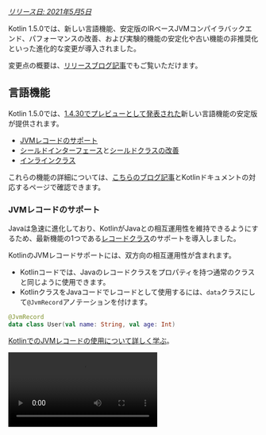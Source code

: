 [//]: # (title: Kotlin 1.5.0の新機能)

_[リリース日: 2021年5月5日](releases.md#release-details)_

Kotlin 1.5.0では、新しい言語機能、安定版のIRベースJVMコンパイラバックエンド、パフォーマンスの改善、および実験的機能の安定化や古い機能の非推奨化といった進化的な変更が導入されました。

変更点の概要は、[リリースブログ記事](https://blog.jetbrains.com/kotlin/2021/04/kotlin-1-5-0-released/)でもご覧いただけます。

## 言語機能

Kotlin 1.5.0では、[1.4.30でプレビューとして発表された](whatsnew1430.md#language-features)新しい言語機能の安定版が提供されます。
* [JVMレコードのサポート](#jvm-records-support)
* [シールドインターフェース](#sealed-interfaces)と[シールドクラスの改善](#package-wide-sealed-class-hierarchies)
* [インラインクラス](#inline-classes)

これらの機能の詳細については、[こちらのブログ記事](https://blog.jetbrains.com/kotlin/2021/02/new-language-features-preview-in-kotlin-1-4-30/)とKotlinドキュメントの対応するページで確認できます。

### JVMレコードのサポート

Javaは急速に進化しており、KotlinがJavaとの相互運用性を維持できるようにするため、最新機能の1つである[レコードクラス](https://openjdk.java.net/jeps/395)のサポートを導入しました。

KotlinのJVMレコードサポートには、双方向の相互運用性が含まれます。
* Kotlinコードでは、Javaのレコードクラスをプロパティを持つ通常のクラスと同じように使用できます。
* KotlinクラスをJavaコードでレコードとして使用するには、`data`クラスにして`@JvmRecord`アノテーションを付けます。

```kotlin
@JvmRecord
data class User(val name: String, val age: Int)
```

[KotlinでのJVMレコードの使用について詳しく学ぶ](jvm-records.md)。

<video src="https://www.youtube.com/v/iyEWXyuuseU" title="Support for JVM Records in Kotlin 1.5.0"/>

### シールドインターフェース

Kotlinのインターフェースは`sealed`修飾子を持つことができるようになりました。これはクラスと同様にインターフェースに作用し、シールドインターフェースのすべての実装がコンパイル時に既知になります。

```kotlin
sealed interface Polygon
```

その事実を利用して、例えば網羅的な`when`式を書くことができます。

```kotlin
fun draw(polygon: Polygon) = when (polygon) {
   is Rectangle -> // ...
   is Triangle -> // ...
   // else is not needed - all possible implementations are covered
}

```

さらに、シールドインターフェースは、1つのクラスが複数のシールドインターフェースを直接継承できるため、より柔軟な制限されたクラス階層を可能にします。

```kotlin
class FilledRectangle: Polygon, Fillable
```

[シールドインターフェースについて詳しく学ぶ](sealed-classes.md)。

<video src="https://www.youtube.com/v/d_Mor21W_60" title="Sealed Interfaces and Sealed Classes Improvements"/>

### パッケージ全体にわたるシールドクラス階層

シールドクラスは、同じコンパイル単位および同じパッケージ内のすべてのファイルにサブクラスを持つことができるようになりました。以前は、すべてのサブクラスは同じファイル内に存在する必要がありました。

直接のサブクラスは、トップレベルであるか、任意の数の名前付きクラス、名前付きインターフェース、または名前付きオブジェクト内にネストされていても構いません。

シールドクラスのサブクラスは、適切に修飾された名前を持つ必要があります。ローカルオブジェクトや匿名オブジェクトにはできません。

[シールドクラス階層について詳しく学ぶ](sealed-classes.md#inheritance)。

### インラインクラス

インラインクラスは、値のみを保持する[値ベース](https://github.com/Kotlin/KEEP/blob/master/notes/value-classes.md)クラスのサブセットです。これらは、メモリ割り当てによる追加のオーバーヘッドなしに、特定の型の値のラッパーとして使用できます。

インラインクラスは、クラス名の前に`value`修飾子を付けて宣言できます。

```kotlin
value class Password(val s: String)
```

JVMバックエンドでは、特別な`@JvmInline`アノテーションも必要です。

```kotlin
@JvmInline
value class Password(val s: String)
```

現在、`inline`修飾子は警告とともに非推奨となっています。

[インラインクラスについて詳しく学ぶ](inline-classes.md)。

<video src="https://www.youtube.com/v/LpqvtgibbsQ" title="From Inline to Value Classes"/>

## Kotlin/JVM

Kotlin/JVMには、内部およびユーザー向けの改善が多数加えられました。特に注目すべき点を以下に示します。

* [安定版JVM IRバックエンド](#stable-jvm-ir-backend)
* [新しいデフォルトのJVMターゲット: 1.8](#new-default-jvm-target-1-8)
* [invokedynamic経由のSAMアダプター](#sam-adapters-via-invokedynamic)
* [invokedynamic経由のラムダ](#lambdas-via-invokedynamic)
* [@JvmDefault と古い Xjvm-default モードの非推奨化](#deprecation-of-jvmdefault-and-old-xjvm-default-modes)
* [nullabilityアノテーションの処理の改善](#improvements-to-handling-nullability-annotations)

### 安定版JVM IRバックエンド

Kotlin/JVMコンパイラの[IRベースバックエンド](whatsnew14.md#new-jvm-ir-backend)が、[Stable](components-stability.md)となり、デフォルトで有効になりました。

[Kotlin 1.4.0](whatsnew14.md)以降、IRベースのバックエンドの初期バージョンがプレビューとして利用可能でしたが、言語バージョン`1.5`ではデフォルトになりました。古いバックエンドは、以前の言語バージョンでは引き続きデフォルトで使用されます。

IRバックエンドの利点とその将来の開発についての詳細は、[こちらのブログ記事](https://blog.jetbrains.com/kotlin/2021/02/the-jvm-backend-is-in-beta-let-s-make-it-stable-together/)で確認できます。

Kotlin 1.5.0で古いバックエンドを使用する必要がある場合は、プロジェクトの設定ファイルに以下の行を追加できます。

* Gradleの場合:

 <tabs group="build-script">
 <tab title="Kotlin" group-key="kotlin">

 ```kotlin
 tasks.withType<org.jetbrains.kotlin.gradle.dsl.KotlinJvmCompile> {
   kotlinOptions.useOldBackend = true
 }
 ```

 </tab>
 <tab title="Groovy" group-key="groovy">

 ```groovy
 tasks.withType(org.jetbrains.kotlin.gradle.dsl.KotlinJvmCompile) {
  kotlinOptions.useOldBackend = true
 }
 ```

 </tab>
 </tabs>

* Mavenの場合:

 ```xml
 <configuration>
     <args>
         <arg>-Xuse-old-backend</arg>
     </args>
 </configuration>
 ```

### 新しいデフォルトのJVMターゲット: 1.8

Kotlin/JVMコンパイルのデフォルトターゲットバージョンが`1.8`になりました。`1.6`ターゲットは非推奨です。

JVM 1.6用のビルドが必要な場合でも、このターゲットに切り替えることができます。方法はこちらです。

* [in Gradle](gradle-compiler-options.md#attributes-specific-to-jvm)
* [in Maven](maven.md#attributes-specific-to-jvm)
* [in the command-line compiler](compiler-reference.md#jvm-target-version)

### invokedynamic経由のSAMアダプター

Kotlin 1.5.0では、SAM (Single Abstract Method) 変換のコンパイルに動的呼び出し (`invokedynamic`) を使用するようになりました。
* SAM型が[Javaインターフェース](java-interop.md#sam-conversions)である場合、任意の式に対して
* SAM型が[Kotlin関数型インターフェース](fun-interfaces.md#sam-conversions)である場合、ラムダに対して

新しい実装では[`LambdaMetafactory.metafactory()`](https://docs.oracle.com/javase/8/docs/api/java/lang/invoke/LambdaMetafactory.html#metafactory-java.lang.invoke.MethodHandles.Lookup-java.lang.String-java.lang.invoke.MethodType-java.lang.invoke.MethodType-java.lang.invoke.MethodHandle-java.lang.invoke.MethodType-)を使用し、コンパイル中に補助的なラッパークラスが生成されなくなりました。これにより、アプリケーションのJARサイズが減少し、JVMの起動パフォーマンスが向上します。

匿名クラス生成に基づく古い実装方式に戻すには、コンパイラオプション`-Xsam-conversions=class`を追加します。

[Gradle](gradle-compiler-options.md)、[Maven](maven.md#specify-compiler-options)、および[コマンドラインコンパイラ](compiler-reference.md#compiler-options)でコンパイラオプションを追加する方法を学びます。

### invokedynamic経由のラムダ

> invokedynamicへのプレーンなKotlinラムダのコンパイルは[実験的](components-stability.md)です。これはいつでも廃止または変更される可能性があります。オプトインが必要であり（詳細は下記参照）、評価目的でのみ使用してください。これに関するフィードバックを[YouTrack](https://youtrack.jetbrains.com/issue/KT-45375)でお寄せいただければ幸いです。
>
{style="warning"}

Kotlin 1.5.0では、プレーンなKotlinラムダ（関数型インターフェースのインスタンスに変換されないもの）を動的呼び出し (`invokedynamic`) にコンパイルする実験的なサポートを導入しています。この実装は、[`LambdaMetafactory.metafactory()`](https://docs.oracle.com/javase/8/docs/api/java/lang/invoke/LambdaMetafactory.html#metafactory-java.lang.invoke.MethodHandles.Lookup-java.lang.String-java.lang.invoke.MethodType-java.lang.invoke.MethodType-java.lang.invoke.MethodHandle-java.lang.invoke.MethodType-)を使用することで、必要なクラスを実行時に効果的に生成し、より軽量なバイナリを生成します。現在、通常のラムダコンパイルと比較して3つの制限があります。

* invokedynamicにコンパイルされたラムダはシリアライズできません。
* そのようなラムダで`toString()`を呼び出すと、可読性の低い文字列表現が生成されます。
* 実験的な[`reflect`](https://kotlinlang.org/api/latest/jvm/stdlib/kotlin.reflect.jvm/reflect.html) APIは、`LambdaMetafactory`で作成されたラムダをサポートしません。

この機能を試すには、`-Xlambdas=indy`コンパイラオプションを追加してください。この[YouTrackチケット](https://youtrack.jetbrains.com/issue/KT-45375)を使用してフィードバックを共有していただけると幸いです。

[Gradle](gradle-compiler-options.md)、[Maven](maven.md#specify-compiler-options)、および[コマンドラインコンパイラ](compiler-reference.md#compiler-options)でコンパイラオプションを追加する方法を学びます。

### @JvmDefault と古い Xjvm-default モードの非推奨化

Kotlin 1.4.0より前は、`-Xjvm-default=enable`および`-Xjvm-default=compatibility`モードとともに`@JvmDefault`アノテーションがありました。これらは、Kotlinインターフェース内の特定の非抽象メンバーに対してJVMデフォルトメソッドを作成するために使用されました。

Kotlin 1.4.0では、プロジェクト全体に対してデフォルトメソッドの生成をオンにする[新しい`Xjvm-default`モードを導入しました](https://blog.jetbrains.com/kotlin/2020/07/kotlin-1-4-m3-generating-default-methods-in-interfaces/)。

Kotlin 1.5.0では、`@JvmDefault`と古いXjvm-defaultモード (`-Xjvm-default=enable`および`-Xjvm-default=compatibility`) を非推奨化しています。

[Java相互運用におけるデフォルトメソッドについて詳しく学ぶ](java-to-kotlin-interop.md#default-methods-in-interfaces)。

### nullabilityアノテーションの処理の改善

Kotlinは、[nullabilityアノテーション](java-interop.md#nullability-annotations)を使用してJavaからの型nullability情報を処理することをサポートしています。Kotlin 1.5.0では、この機能に関していくつかの改善が導入されました。

* 依存関係として使用されるコンパイル済みJavaライブラリの型引数にあるnullabilityアノテーションを読み取ります。
* `TYPE_USE`ターゲットを持つnullabilityアノテーションをサポートします。
  * 配列
  * 可変引数
  * フィールド
  * 型パラメータとその境界
  * 基底クラスとインターフェースの型引数
* nullabilityアノテーションが型に適用可能な複数のターゲットを持ち、そのうちの1つが`TYPE_USE`である場合、`TYPE_USE`が優先されます。例えば、`@Nullable`が`TYPE_USE`と`METHOD`の両方をターゲットとしてサポートしている場合、メソッドシグネチャ`@Nullable String[] f()`は`fun f(): Array<String?>!`になります。

これらの新しくサポートされたケースでは、KotlinからJavaを呼び出す際に誤った型nullabilityを使用すると警告が生成されます。これらのケース（エラーレポートを含む）で厳密モードを有効にするには、`-Xtype-enhancement-improvements-strict-mode`コンパイラオプションを使用します。

[null安全性とプラットフォーム型について詳しく学ぶ](java-interop.md#null-safety-and-platform-types)。

## Kotlin/Native

Kotlin/Nativeは、より高性能で安定したものになりました。主な変更点は以下のとおりです。
* [パフォーマンスの改善](#performance-improvements)
* [メモリリークチェッカーの無効化](#deactivation-of-the-memory-leak-checker)

### パフォーマンスの改善

1.5.0では、Kotlin/Nativeはコンパイルと実行の両方を高速化する一連のパフォーマンス改善を受けています。

[コンパイラキャッシュ](https://blog.jetbrains.com/kotlin/2020/03/kotlin-1-3-70-released/#kotlin-native)が、`linuxX64` (Linuxホストのみ) および`iosArm64`ターゲットのデバッグモードでサポートされるようになりました。コンパイラキャッシュを有効にすると、最初のコンパイルを除いて、ほとんどのデバッグコンパイルがはるかに高速に完了します。測定では、テストプロジェクトで約200%の速度向上が示されました。

新しいターゲットでコンパイラキャッシュを使用するには、プロジェクトの`gradle.properties`に以下の行を追加してオプトインしてください。
* `linuxX64`の場合: `kotlin.native.cacheKind.linuxX64=static`
* `iosArm64`の場合: `kotlin.native.cacheKind.iosArm64=static`

コンパイラキャッシュを有効にした後に問題が発生した場合は、イシュートラッカー[YouTrack](https://kotl.in/issue)までご報告ください。

その他の改善により、Kotlin/Nativeコードの実行が高速化されます。
* 自明なプロパティアクセサーはインライン化されます。
* 文字列リテラルの`trimIndent()`はコンパイル中に評価されます。

### メモリリークチェッカーの無効化

組み込みのKotlin/Nativeメモリリークチェッカーがデフォルトで無効になりました。

これは元々内部使用向けに設計されており、限られた数のケースでのみリークを検出でき、すべてを検出できるわけではありません。さらに、後にアプリケーションのクラッシュを引き起こす可能性のある問題があることが判明しました。そのため、メモリリークチェッカーをオフにすることにしました。

メモリリークチェッカーは、例えばユニットテストなど、特定のケースでは依然として役立ちます。これらのケースでは、以下のコード行を追加することで有効にできます。

```kotlin
Platform.isMemoryLeakCheckerActive = true
```

アプリケーションの実行時にチェッカーを有効にすることは推奨されません。

## Kotlin/JS

Kotlin/JSは1.5.0で進化的な変更を受けています。私たちは[JS IRコンパイラバックエンド](js-ir-compiler.md)の安定化に向けて作業を続けており、その他の更新も提供しています。

* [webpack 5へのアップグレード](#upgrade-to-webpack-5)
* [IRコンパイラ用のフレームワークとライブラリ](#frameworks-and-libraries-for-the-ir-compiler)

### webpack 5へのアップグレード

Kotlin/JS Gradleプラグインは、webpack 4の代わりにwebpack 5をブラウザターゲットに使用するようになりました。これは互換性のない変更をもたらすwebpackのメジャーアップグレードです。カスタムwebpack設定を使用している場合は、必ず[webpack 5リリースノート](https://webpack.js.org/blog/2020-10-10-webpack-5-release/)を確認してください。

[webpackを使用したKotlin/JSプロジェクトのバンドルについて詳しく学ぶ](js-project-setup.md#webpack-bundling)。

### IRコンパイラ用のフレームワークとライブラリ

> Kotlin/JS IRコンパイラは現在[アルファ版](components-stability.md)です。将来的に互換性のない変更があり、手動での移行が必要になる可能性があります。これに関するフィードバックを[YouTrack](https://youtrack.jetbrains.com/issues/KT)でお寄せいただければ幸いです。
>
{style="warning"}

Kotlin/JSコンパイラ用のIRベースのバックエンドの開発と並行して、ライブラリの作者がプロジェクトを`both`モードでビルドすることを奨励し、支援しています。これにより、両方のKotlin/JSコンパイラ用のアーティファクトを生成できるようになり、新しいコンパイラのエコシステムが成長します。

多くの有名なフレームワークやライブラリは、すでにIRバックエンドで利用可能です。例: [KVision](https://kvision.io/)、[fritz2](https://www.fritz2.dev/)、[doodle](https://github.com/nacular/doodle)など。プロジェクトでこれらを使用している場合、すでにIRバックエンドでビルドしてその利点を確認できます。

独自のライブラリを作成している場合は、[「両方」モードでコンパイルしてください](js-ir-compiler.md#authoring-libraries-for-the-ir-compiler-with-backwards-compatibility)。そうすることで、クライアントも新しいコンパイラでそれを使用できるようになります。

## Kotlin Multiplatform

Kotlin 1.5.0では、[各プラットフォームのテスト依存関係の選択が簡素化され](#simplified-test-dependencies-usage-in-multiplatform-projects)、Gradleプラグインによって自動的に行われるようになりました。

[文字カテゴリを取得するための新しいAPIがマルチプラットフォームプロジェクトで利用可能になりました](#new-api-for-getting-a-char-category-now-available-in-multiplatform-code)。

## 標準ライブラリ

標準ライブラリには、実験的機能の安定化から新機能の追加まで、さまざまな変更と改善が加えられました。

* [安定版の符号なし整数型](#stable-unsigned-integer-types)
* [テキストの大文字/小文字変換のための安定版ロケール非依存API](#stable-locale-agnostic-api-for-upper-lowercasing-text)
* [安定版の文字から整数への変換API](#stable-char-to-integer-conversion-api)
* [安定版Path API](#stable-path-api)
* [切り捨て除算とmod演算子](#floored-division-and-the-mod-operator)
* [Duration APIの変更点](#duration-api-changes)
* [文字カテゴリを取得するための新しいAPIがマルチプラットフォームコードで利用可能に](#new-api-for-getting-a-char-category-now-available-in-multiplatform-code)
* [新しいコレクション関数 firstNotNullOf()](#new-collections-function-firstnotnullof)
* [String?.toBoolean()の厳密版](#strict-version-of-string-toboolean)

標準ライブラリの変更点については、[こちらのブログ記事](https://blog.jetbrains.com/kotlin/2021/04/kotlin-1-5-0-rc-released/)で詳しく学ぶことができます。

<video src="https://www.youtube.com/v/MyTkiT2I6-8" title="New Standard Library Features"/>

### 安定版の符号なし整数型

符号なし整数型`UInt`、`ULong`、`UByte`、`UShort`は[Stable](components-stability.md)になりました。これらの型に対する操作、範囲、進行も同様です。符号なし配列とその操作はベータ版のままです。

[符号なし整数型について詳しく学ぶ](unsigned-integer-types.md)。

### テキストの大文字/小文字変換のための安定版ロケール非依存API

このリリースでは、テキストの大文字/小文字変換のための新しいロケール非依存APIが提供されます。これは、ロケールに依存する`toLowerCase()`、`toUpperCase()`、`capitalize()`、および`decapitalize()`API関数の代替を提供します。新しいAPIは、異なるロケール設定によるエラーを回避するのに役立ちます。

Kotlin 1.5.0では、以下の完全に[Stable](components-stability.md)な代替機能が提供されます。

* `String`関数について:

  |**以前のバージョン**|**1.5.0の代替**|
  | --- | --- |
  |`String.toUpperCase()`|`String.uppercase()`|
  |`String.toLowerCase()`|`String.lowercase()`|
  |`String.capitalize()`|`String.replaceFirstChar { it.uppercase() }`|
  |`String.decapitalize()`|`String.replaceFirstChar { it.lowercase() }`|

* `Char`関数について:

  |**以前のバージョン**|**1.5.0の代替**|
  | --- | --- |
  |`Char.toUpperCase()`|`Char.uppercaseChar(): Char`<br/>`Char.uppercase(): String`|
  |`Char.toLowerCase()`|`Char.lowercaseChar(): Char`<br/>`Char.lowercase(): String`|
  |`Char.toTitleCase()`|`Char.titlecaseChar(): Char`<br/>`Char.titlecase(): String`|

> Kotlin/JVMには、明示的な`Locale`パラメータを持つオーバーロードされた`uppercase()`、`lowercase()`、`titlecase()`関数もあります。
>
{style="note"}

古いAPI関数は非推奨としてマークされており、将来のリリースで削除されます。

テキスト処理関数の変更点の全リストは、[KEEP](https://github.com/Kotlin/KEEP/blob/master/proposals/stdlib/locale-agnostic-case-conversions.md)を参照してください。

### 安定版の文字から整数への変換API

Kotlin 1.5.0以降、新しい文字からコードへの変換関数と文字から数字への変換関数が[Stable](components-stability.md)になりました。これらの関数は、類似の文字列からIntへの変換と混同されがちだった現在のAPI関数を置き換えます。

新しいAPIは、この命名の混乱を解消し、コードの振る舞いをより透過的で曖昧さのないものにします。

このリリースでは、明確に名前が付けられた以下の関数のセットに分けられた`Char`変換が導入されます。

* `Char`の整数コードを取得し、与えられたコードから`Char`を構築する関数:

 ```kotlin
 fun Char(code: Int): Char
 fun Char(code: UShort): Char
 val Char.code: Int
 ```

* `Char`が表す数字の数値に変換する関数:

 ```kotlin
 fun Char.digitToInt(radix: Int): Int
 fun Char.digitToIntOrNull(radix: Int): Int?
 ```

* `Int`の拡張関数で、表す非負の単一の数字を対応する`Char`表現に変換します。

 ```kotlin
 fun Int.digitToChar(radix: Int): Char
 ```

古い変換API、`Number.toChar()`とその実装（`Int.toChar()`を除くすべて）、および`Char.toInt()`のような数値型への変換のための`Char`拡張は、現在非推奨となっています。

[KEEPでの文字から整数への変換APIについて詳しく学ぶ](https://github.com/Kotlin/KEEP/blob/master/proposals/stdlib/char-int-conversions.md)。

### 安定版Path API

[`java.nio.file.Path`の拡張機能を持つ実験的なPath API](https://kotlinlang.org/api/latest/jvm/stdlib/kotlin.io.path/java.nio.file.-path/)が、[Stable](components-stability.md)になりました。

```kotlin
// construct path with the div (/) operator
val baseDir = Path("/base")
val subDir = baseDir / "subdirectory"

// list files in a directory
val kotlinFiles: List<Path> = Path("/home/user").listDirectoryEntries("*.kt")
```

[Path APIについて詳しく学ぶ](whatsnew1420.md#extensions-for-java-nio-file-path)。

### 切り捨て除算とmod演算子

標準ライブラリにモジュロ算術のための新しい操作が追加されました。
* `floorDiv()`は、[切り捨て除算](https://en.wikipedia.org/wiki/Floor_and_ceiling_functions)の結果を返します。これは整数型で利用可能です。
* `mod()`は、切り捨て除算の剰余（_モジュラス_）を返します。これはすべての数値型で利用可能です。

これらの操作は既存の[整数除算](numbers.md#operations-on-numbers)および[rem()](https://kotlinlang.org/api/latest/jvm/stdlib/kotlin/-int/rem.html)関数（または`%`演算子）とよく似ていますが、負の数に対しては動作が異なります。
* `a.floorDiv(b)`は通常の`/`とは異なり、`floorDiv`は結果を切り下げ（より小さい整数方向へ）、`/`は結果を0に近い整数に切り詰めます。
* `a.mod(b)`は`a`と`a.floorDiv(b) * b`の差です。これはゼロであるか、`b`と同じ符号を持ちますが、`a % b`は異なる符号を持つことがあります。

```kotlin
fun main() {
//sampleStart
    println("Floored division -5/3: ${(-5).floorDiv(3)}")
    println( "Modulus: ${(-5).mod(3)}")
    
    println("Truncated division -5/3: ${-5 / 3}")
    println( "Remainder: ${-5 % 3}")
//sampleEnd    
}
```
{kotlin-runnable="true" kotlin-min-compiler-version="1.5"}

### Duration APIの変更点

> Duration APIは[実験的](components-stability.md)です。これはいつでも廃止または変更される可能性があります。評価目的でのみ使用してください。これに関するフィードバックを[YouTrack](https://youtrack.jetbrains.com/issues/KT)でお寄せいただければ幸いです。
>
{style="warning"}

異なる時間単位での期間量を表現するための実験的な[Duration](https://kotlinlang.org/api/latest/jvm/stdlib/kotlin.time/-duration/)クラスがあります。1.5.0では、Duration APIに以下の変更が加えられました。

* 内部値表現が`Double`の代わりに`Long`を使用するようになり、より高い精度を提供します。
* 特定の時間単位への`Long`での変換のための新しいAPIがあります。これは、`Double`値で動作し、現在非推奨となっている古いAPIを置き換えるものです。例えば、[`Duration.inWholeMinutes`](https://kotlinlang.org/api/latest/jvm/stdlib/kotlin.time/-duration/in-whole-minutes.html)は期間の値を`Long`として表現したものを返し、`Duration.inMinutes`を置き換えます。
* 数値から`Duration`を構築するための新しいコンパニオン関数があります。例えば、[`Duration.seconds(Int)`](https://kotlinlang.org/api/latest/jvm/stdlib/kotlin.time/-duration/seconds.html)は整数の秒数を表す`Duration`オブジェクトを作成します。`Int.seconds`のような古い拡張プロパティは現在非推奨となっています。

```kotlin
import kotlin.time.Duration
import kotlin.time.ExperimentalTime

@ExperimentalTime
fun main() {
//sampleStart
    val duration = Duration.milliseconds(120000)
    println("There are ${duration.inWholeSeconds} seconds in ${duration.inWholeMinutes} minutes")
//sampleEnd
}
```
{validate="false"}

### 文字カテゴリを取得するための新しいAPIがマルチプラットフォームコードで利用可能に

Kotlin 1.5.0では、マルチプラットフォームプロジェクトでUnicodeに従った文字のカテゴリを取得するための新しいAPIが導入されました。いくつかの関数が、すべてのプラットフォームおよび共通コードで利用可能になりました。

文字が文字または数字であるかどうかをチェックする関数:
* [`Char.isDigit()`](https://kotlinlang.org/api/latest/jvm/stdlib/kotlin.text/is-digit.html)
* [`Char.isLetter()`](https://kotlinlang.org/api/latest/jvm/stdlib/kotlin.text/is-letter.html)
* [`Char.isLetterOrDigit()`](https://kotlinlang.org/api/latest/jvm/stdlib/kotlin.text/is-letter-or-digit.html)

```kotlin
fun main() {
//sampleStart
    val chars = listOf('a', '1', '+')
    val (letterOrDigitList, notLetterOrDigitList) = chars.partition { it.isLetterOrDigit() }
    println(letterOrDigitList) // [a, 1]
    println(notLetterOrDigitList) // [+]
//sampleEnd    
}
```
{kotlin-runnable="true" kotlin-min-compiler-version="1.5"}

文字のケース（大文字/小文字/タイトルケース）をチェックする関数:
* [`Char.isLowerCase()`](https://kotlinlang.org/api/latest/jvm/stdlib/kotlin.text/is-lower-case.html)
* [`Char.isUpperCase()`](https://kotlinlang.org/api/latest/jvm/stdlib/kotlin.text/is-upper-case.html)
* [`Char.isTitleCase()`](https://kotlinlang.org/api/latest/jvm/stdlib/kotlin.text/is-title-case.html)

```kotlin
fun main() {
//sampleStart
    val chars = listOf('ǅ', 'ǈ', 'ǋ', 'ǲ', '1', 'A', 'a', '+')
    val (titleCases, notTitleCases) = chars.partition { it.isTitleCase() }
    println(titleCases) // [ǅ, ǈ, ǋ, ǲ]
    println(notTitleCases) // [1, A, a, +]
//sampleEnd    
}
```
{kotlin-runnable="true" kotlin-min-compiler-version="1.5"}

その他の関数:
* [`Char.isDefined()`](https://kotlinlang.org/api/latest/jvm/stdlib/kotlin.text/is-defined.html)
* [`Char.isISOControl()`](https://kotlinlang.org/api/latest/jvm/stdlib/kotlin.text/is-i-s-o-control.html)

Unicodeに従った文字の一般カテゴリを示すプロパティ[`Char.category`](https://kotlinlang.org/api/latest/jvm/stdlib/kotlin.text/category.html)とその戻り値型であるenumクラス[`CharCategory`](https://kotlinlang.org/api/latest/jvm/stdlib/kotlin.text/-char-category/)も、マルチプラットフォームプロジェクトで利用可能になりました。

[文字について詳しく学ぶ](characters.md)。

### 新しいコレクション関数 firstNotNullOf()

新しい[`firstNotNullOf()`](https://kotlinlang.org/api/latest/jvm/stdlib/kotlin.collections/first-not-null-of.html)および[`firstNotNullOfOrNull()`](https://kotlinlang.org/api/latest/jvm/stdlib/kotlin.collections/first-not-null-of-or-null.html)関数は、[`mapNotNull()`](https://kotlinlang.org/api/latest/jvm/stdlib/kotlin.collections/map-not-null.html)と[`first()`](https://kotlinlang.org/api/latest/jvm/stdlib/kotlin.collections/first.html)または[`firstOrNull()`](https://kotlinlang.org/api/latest/jvm/stdlib/kotlin.collections/first-or-null.html)を組み合わせたものです。これらはカスタムセレクター関数で元のコレクションをマッピングし、最初の非null値を返します。そのような値がない場合、`firstNotNullOf()`は例外をスローし、`firstNotNullOfOrNull()`はnullを返します。

```kotlin
fun main() {
//sampleStart
    val data = listOf("Kotlin", "1.5")
    println(data.firstNotNullOf(String::toDoubleOrNull))
    println(data.firstNotNullOfOrNull(String::toIntOrNull))
//sampleEnd
}
```
{kotlin-runnable="true" kotlin-min-compiler-version="1.5"}

### String?.toBoolean()の厳密版

既存の[String?.toBoolean()](https://kotlinlang.org/api/latest/jvm/stdlib/kotlin.text/to-boolean.html)のケースセンシティブな厳密版を導入する2つの新しい関数が追加されました。
* [`String.toBooleanStrict()`](https://kotlinlang.org/api/latest/jvm/stdlib/kotlin.text/to-boolean-strict.html)は、リテラル`true`と`false`以外のすべての入力に対して例外をスローします。
* [`String.toBooleanStrictOrNull()`](https://kotlinlang.org/api/latest/jvm/stdlib/kotlin.text/to-boolean-strict-or-null.html)は、リテラル`true`と`false`以外のすべての入力に対してnullを返します。

```kotlin
fun main() {
//sampleStart
    println("true".toBooleanStrict())
    println("1".toBooleanStrictOrNull())
    // println("1".toBooleanStrict()) // Exception
//sampleEnd    
}
```
{kotlin-runnable="true" kotlin-min-compiler-version="1.5"}

## kotlin-test ライブラリ
[kotlin-test](https://kotlinlang.org/api/latest/kotlin.test/)ライブラリにはいくつかの新機能が導入されました。
* [マルチプラットフォームプロジェクトにおけるテスト依存関係の使用の簡素化](#simplified-test-dependencies-usage-in-multiplatform-projects)
* [Kotlin/JVMソースセットのテストフレームワークの自動選択](#automatic-selection-of-a-testing-framework-for-kotlin-jvm-source-sets)
* [アサーション関数の更新](#assertion-function-updates)

### マルチプラットフォームプロジェクトにおけるテスト依存関係の使用の簡素化

これで、`commonTest`ソースセットにテストのための依存関係を追加するために`kotlin-test`依存関係を使用でき、Gradleプラグインは各テストソースセットに対応するプラットフォーム依存関係を推測します。
* JVMソースセット用の`kotlin-test-junit`。詳細は[Kotlin/JVMソースセットのテストフレームワークの自動選択](#automatic-selection-of-a-testing-framework-for-kotlin-jvm-source-sets)を参照してください。
* Kotlin/JSソースセット用の`kotlin-test-js`
* 共通ソースセット用の`kotlin-test-common`と`kotlin-test-annotations-common`
* Kotlin/Nativeソースセット用の追加アーティファクトなし

さらに、`kotlin-test`依存関係は、共有またはプラットフォーム固有の任意のソースセットで使用できます。

明示的な依存関係を持つ既存のkotlin-test設定は、GradleとMavenの両方で引き続き機能します。

[テストライブラリの依存関係の設定](gradle-configure-project.md#set-dependencies-on-test-libraries)について詳しく学びます。

### Kotlin/JVMソースセットのテストフレームワークの自動選択

Gradleプラグインがテストフレームワークへの依存関係を自動的に選択し、追加するようになりました。必要なのは、`commonTest`ソースセットに`kotlin-test`依存関係を追加することだけです。

GradleはデフォルトでJUnit 4を使用します。したがって、`kotlin("test")`依存関係はJUnit 4のバリアント、つまり`kotlin-test-junit`に解決されます。

<tabs group="build-script">
<tab title="Kotlin" group-key="kotlin">

```kotlin
kotlin {
    sourceSets {
        val commonTest by getting {
            dependencies {
                implementation(kotlin("test")) // This brings the dependency
                                               // on JUnit 4 transitively
            }
        }
    }
}
```

</tab>
<tab title="Groovy" group-key="groovy">

```groovy
kotlin {
    sourceSets {
        commonTest {
            dependencies {
                implementation kotlin("test") // This brings the dependency 
                                              // on JUnit 4 transitively
            }
        }
    }
}
```

</tab>
</tabs>

テストタスク内で[`useJUnitPlatform()`](https://docs.gradle.org/current/javadoc/org/gradle/api/tasks/testing/Test.html#useJUnitPlatform)または[`useTestNG()`](https://docs.gradle.org/current/javadoc/org/gradle/api/tasks/testing/Test.html#useTestNG)を呼び出すことで、JUnit 5またはTestNGを選択できます。

```groovy
tasks {
    test {
        // enable TestNG support
        useTestNG()
        // or
        // enable JUnit Platform (a.k.a. JUnit 5) support
        useJUnitPlatform()
    }
}
```

プロジェクトの`gradle.properties`に`kotlin.test.infer.jvm.variant=false`の行を追加することで、テストフレームワークの自動選択を無効にできます。

[テストライブラリの依存関係の設定](gradle-configure-project.md#set-dependencies-on-test-libraries)について詳しく学びます。

### アサーション関数の更新

このリリースでは、新しいアサーション関数が追加され、既存の関数が改善されました。

現在、`kotlin-test`ライブラリには以下の機能があります。

* **値の型のチェック**

  値の型をチェックするために、新しい`assertIs<T>`と`assertIsNot<T>`を使用できます。

  ```kotlin
  @Test
  fun testFunction() {
      val s: Any = "test"
      assertIs<String>(s)  // throws AssertionError mentioning the actual type of s if the assertion fails
      // can now print s.length because of contract in assertIs
      println("${s.length}")
  }
  ```

  型消去のため、このアサート関数は以下の例で`value`が`List`型であるかどうかのみをチェックし、特定の`String`要素型のリストであるかどうかはチェックしません: `assertIs<List<String>>(value)`。

* **配列、シーケンス、および任意のイテラブルのコンテナコンテンツの比較**

  [構造的同等性](equality.md#structural-equality)を実装していない異なるコレクションのコンテンツを比較するための、新しいオーバーロードされた`assertContentEquals()`関数のセットがあります。

  ```kotlin
  @Test
  fun test() {
      val expectedArray = arrayOf(1, 2, 3)
      val actualArray = Array(3) { it + 1 }
      assertContentEquals(expectedArray, actualArray)
  }
  ```

* **`Double`および`Float`数値のための`assertEquals()`および`assertNotEquals()`の新しいオーバーロード**

  2つの`Double`または`Float`数値を絶対精度で比較できるようにする、`assertEquals()`関数の新しいオーバーロードが追加されました。精度値は関数の3番目のパラメータとして指定されます。

  ```kotlin
   @Test
  fun test() {
      val x = sin(PI)

      // precision parameter
      val tolerance = 0.000001

      assertEquals(0.0, x, tolerance)
  }
  ```

* **コレクションと要素のコンテンツをチェックする新機能**

  コレクションまたは要素が何かを含んでいるかどうかを`assertContains()`関数でチェックできるようになりました。これは、`IntRange`、`String`など、`contains()`演算子を持つKotlinコレクションや要素で使用できます。

  ```kotlin
  @Test
  fun test() {
      val sampleList = listOf<String>("sample", "sample2")
      val sampleString = "sample"
      assertContains(sampleList, sampleString)  // element in collection
      assertContains(sampleString, "amp")       // substring in string
  }
  ```

* **`assertTrue()`、`assertFalse()`、`expect()`関数がインライン化**

  今後、これらをインライン関数として使用できるため、ラムダ式内で[中断関数](composing-suspending-functions.md)を呼び出すことが可能になります。

  ```kotlin
  @Test
  fun test() = runBlocking<Unit> {
      val deferred = async { "Kotlin is nice" }
      assertTrue("Kotlin substring should be present") {
          deferred.await() .contains("Kotlin")
      }
  }
  ```

## kotlinxライブラリ

Kotlin 1.5.0とともに、kotlinxライブラリの新しいバージョンをリリースします。
* `kotlinx.coroutines` [1.5.0-RC](#coroutines-1-5-0-rc)
* `kotlinx.serialization` [1.2.1](#serialization-1-2-1)
* `kotlinx-datetime` [0.2.0](#datetime-0-2-0)

### Coroutines 1.5.0-RC

[`kotlinx.coroutines` 1.5.0-RC](https://github.com/Kotlin/kotlinx.coroutines/releases/tag/1.5.0-RC)は以下を提供します。
* [新しいチャネルAPI](channels.md)
* 安定版の[リアクティブ統合](async-programming.md#reactive-extensions)
* その他

Kotlin 1.5.0以降、[実験的なコルーチン](whatsnew14.md#exclusion-of-the-deprecated-experimental-coroutines)は無効になり、`-Xcoroutines=experimental`フラグはサポートされなくなりました。

詳細については、[変更ログ](https://github.com/Kotlin/kotlinx.coroutines/releases/tag/1.5.0-RC)と[`kotlinx.coroutines` 1.5.0リリースブログ記事](https://blog.jetbrains.com/kotlin/2021/05/kotlin-coroutines-1-5-0-released/)を参照してください。

<video src="https://www.youtube.com/v/EVLnWOcR0is" title="kotlinx.coroutines 1.5.0"/>

### Serialization 1.2.1

[`kotlinx.serialization` 1.2.1](https://github.com/Kotlin/kotlinx.serialization/releases/tag/v1.2.1)は以下を提供します。
* JSONシリアライズパフォーマンスの改善
* JSONシリアライズにおける複数名のサポート
* `@Serializable`クラスからの実験的な.protoスキーマ生成
* その他

詳細については、[変更ログ](https://github.com/Kotlin/kotlinx.serialization/releases/tag/v1.2.1)と[`kotlinx.serialization` 1.2.1リリースブログ記事](https://blog.jetbrains.com/kotlin/2021/05/kotlinx-serialization-1-2-released/)を参照してください。

<video src="https://www.youtube.com/v/698I_AH8h6s" title="kotlinx.serialization 1.2.1"/>

### dateTime 0.2.0

[`kotlinx-datetime` 0.2.0](https://github.com/Kotlin/kotlinx-datetime/releases/tag/v0.2.0)は以下を提供します。
* `@Serializable`なDatetimeオブジェクト
* `DateTimePeriod`と`DatePeriod`の正規化されたAPI
* その他

詳細については、[変更ログ](https://github.com/Kotlin/kotlinx-datetime/releases/tag/v0.2.0)と[`kotlinx-datetime` 0.2.0リリースブログ記事](https://blog.jetbrains.com/kotlin/2021/05/kotlinx-datetime-0-2-0-is-out/)を参照してください。

## Kotlin 1.5.0への移行

IntelliJ IDEAとAndroid Studioは、Kotlinプラグインが利用可能になり次第、1.5.0への更新を提案します。

既存のプロジェクトをKotlin 1.5.0に移行するには、Kotlinのバージョンを`1.5.0`に変更し、GradleまたはMavenプロジェクトを再インポートするだけです。[Kotlin 1.5.0への更新方法について学ぶ](releases.md#update-to-a-new-kotlin-version)。

Kotlin 1.5.0で新しいプロジェクトを開始するには、Kotlinプラグインを更新し、**File** | **New** | **Project** からプロジェクトウィザードを実行します。

新しいコマンドラインコンパイラは、[GitHubのリリース](https://github.com/JetBrains/kotlin/releases/tag/v1.5.0)ページからダウンロードできます。

Kotlin 1.5.0は[機能リリース](kotlin-evolution-principles.md#language-and-tooling-releases)であり、そのため言語に互換性のない変更をもたらす可能性があります。そのような変更の詳細なリストは、[Kotlin 1.5互換性ガイド](compatibility-guide-15.md)にあります。